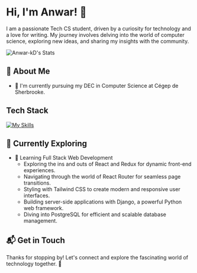 # Hi, I'm Anwar! 👋

I am a passionate Tech CS student, driven by a curiosity for technology and a love for writing. My journey involves delving into the world of computer science, exploring new ideas, and sharing my insights with the community.

![Anwar-kD's Stats](https://github-readme-stats.vercel.app/api?username=<username>&theme=vue-dark&show_icons=true&hide_border=true&count_private=true)

## 🚀 About Me

- 🔭 I'm currently pursuing my DEC in Computer Science at Cégep de Sherbrooke.


## Tech Stack
[![My Skills](https://skillicons.dev/icons?i=js,html,css,wasm)](https://skillicons.dev)

## 🌱 Currently Exploring

- 🚀 Learning Full Stack Web Development
  - Exploring the ins and outs of React and Redux for dynamic front-end experiences.
  - Navigating through the world of React Router for seamless page transitions.
  - Styling with Tailwind CSS to create modern and responsive user interfaces.
  - Building server-side applications with Django, a powerful Python web framework.
  - Diving into PostgreSQL for efficient and scalable database management.


## 📬 Get in Touch


Thanks for stopping by! Let's connect and explore the fascinating world of technology together. 🚀

